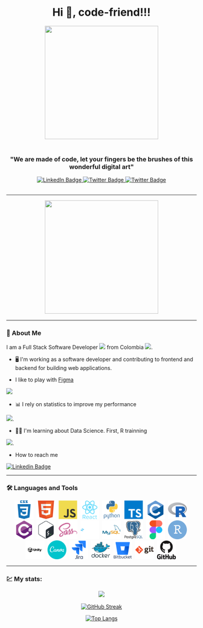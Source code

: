 <div id="header" align="center">
  <h1 align="center">Hi 👋, code-friend!!!</h1>
  <img src="https://media.giphy.com/media/igRW3jH2LcCVzMqi5F/giphy.gif"
  width="300" height="300"
  />
  <!-- style="position:absolute" -->
  <!-- class="giphy-embed" -->
  <!-- frameBorder="0" -->
</div>
<br/>
<div>
  <h3 align="center">"We are made of code, let your fingers be the brushes of this wonderful digital art"</h3>
</div>

<div id="badges" align="center">
  <a href="https://linkedin.com/in/carmurrain">
  <img src="https://img.shields.io/badge/LinkedIn-orange?logo=linkedin&logoColor=black" alt="LinkedIn Badge" />
  </a>
  <a href="https://twitter.com/crispthoalex">
    <img src="https://img.shields.io/badge/Twitter-orange?logo=twitter&logoColor=black" alt="Twitter Badge"/>
  </a>
  <a href="https://www.hackerrank.com/crispthoalex" target="blank">
    <img src="https://img.shields.io/badge/Hackerrank-orange?logo=hackerrank&logoColor=black" alt="Twitter Badge"/>
  </a>
</div>
<div align="center">
  <img src="https://komarev.com/ghpvc/?username=CrispthoAlex&style=flat-square&color=blueviolet" alt=""/>
</div>

---

<div align="center">
  <img src="https://media.giphy.com/media/HEPwfdu6T6svpPE1eN/giphy.gif" width="300" height="300"/>
</div>

---

### 📑 About Me

I am a Full Stack Software Developer <img src="https://media.giphy.com/media/4XXo8A7CIW1lZGgdhm/giphy.gif" width="40"> from Colombia <img src="https://media.giphy.com/media/1gm6V7NkVLvhe/giphy.gif" width="25">.

- 🖥️ I'm working as a software developer and contributing to frontend and backend for building web applications.

- I like to play with [Figma](www.figma.com)

<img src="https://media.giphy.com/media/GPWqpCv4d6zFPmCvSV/giphy.gif" width="65">

- 📊 I rely on statistics to improve my performance

<img src="https://media3.giphy.com/media/v1.Y2lkPTc5MGI3NjExaTlpbHFhc3p4ODYyZzFhbjlrODdrN293ZGpvaGh0a3VvMXllMGh1bSZlcD12MV9zdGlja2Vyc19zZWFyY2gmY3Q9cw/uhWLu2lsU0rfLiwYlI/giphy.gif" width="65">.

- 👨‍💻 I'm learning about Data Science. First, R trainning

<img src="https://media.giphy.com/media/SvEUbsayyUlcPm41Tl/giphy.gif" width="65">.

- How to reach me

[![Linkedin Badge](https://img.shields.io/badge/-carmurrain-blue?style=flat&logo=Linkedin&logoColor=white)](https://www.linkedin.com/in/carmurrain)

---

### 🛠️ Languages and Tools

<div align="center">
  <img src="https://github.com/devicons/devicon/blob/master/icons/css3/css3-plain-wordmark.svg"  title="CSS3" alt="CSS" width="50" height="50"/>&nbsp;
  <img src="https://github.com/devicons/devicon/blob/master/icons/html5/html5-original.svg" title="HTML5" alt="HTML" width="50" height="50"/>&nbsp;
  <img src="https://github.com/devicons/devicon/blob/master/icons/javascript/javascript-original.svg" title="JavaScript" alt="JavaScript" width="50" height="50"/>&nbsp;
  <img src="https://github.com/devicons/devicon/blob/master/icons/react/react-original-wordmark.svg" title="React" alt="React" width="50" height="50"/>&nbsp;
  <img src="https://github.com/devicons/devicon/blob/master/icons/python/python-original-wordmark.svg" title="Python" alt="Python" width="50" height="50"/>&nbsp;
  <img src="https://github.com/devicons/devicon/blob/master/icons/typescript/typescript-original.svg"  title="Typescript" alt="Typescript" width="50" height="50"/>&nbsp;
  <img src="https://github.com/devicons/devicon/blob/master/icons/c/c-original.svg"  title="C" alt="C" width="50" height="50"/>&nbsp;
  <img src="https://github.com/devicons/devicon/blob/master/icons/r/r-original.svg" title="R" alt="R" width="50" height="50"/>&nbsp;
  <img src="https://github.com/devicons/devicon/blob/master/icons/csharp/csharp-original.svg" title="CSharp" alt="CSharp" width="50" height="50"/>&nbsp;
  <img src="https://github.com/devicons/devicon/blob/master/icons/bash/bash-original.svg" title="Bash" alt="Bash" width="50" height="50"/>&nbsp;
  <img src="https://github.com/devicons/devicon/blob/master/icons/sass/sass-original.svg" title="SASS" alt="SASS" width="50" height="50"/>&nbsp;
  <img src="https://github.com/devicons/devicon/blob/master/icons/tailwindcss/tailwindcss-original-wordmark.svg" title="Tailwindcss" alt="Tailwindcss" width="50" height="50"/>&nbsp;
  <img src="https://github.com/devicons/devicon/blob/master/icons/mysql/mysql-original-wordmark.svg" title="MySQL"  alt="MySQL" width="50" height="50"/>&nbsp;
  <!-- <img src="https://github.com/devicons/devicon/blob/master/icons/postman/postman-original-wordmark.svg" title="Postman"  alt="Postman" width="50" height="50"/>&nbsp; -->
  <img src="https://github.com/devicons/devicon/blob/master/icons/postgresql/postgresql-original-wordmark.svg" title="Postgresql"  alt="Postgresql" width="50" height="50"/>&nbsp;
  <img src="https://github.com/devicons/devicon/blob/master/icons/figma/figma-original.svg" title="Figma" alt="Figma" width="50" height="50"/>&nbsp;
  <img src="https://github.com/devicons/devicon/blob/master/icons/rstudio/rstudio-original.svg" title="RStudio" alt="RStudio" width="50" height="50"/>&nbsp;
  <img src="https://github.com/devicons/devicon/blob/master/icons/unity/unity-original-wordmark.svg" title="Unity" alt="Unity" width="50" height="50"/>&nbsp;
  <img src="https://github.com/devicons/devicon/blob/master/icons/canva/canva-original.svg" title="Canva" alt="Canva" width="50" height="50"/>&nbsp;
  <img src="https://github.com/devicons/devicon/blob/master/icons/jira/jira-original-wordmark.svg" title="Jira"  alt="Jira" width="50" height="50"/>&nbsp;
  <img src="https://github.com/devicons/devicon/blob/master/icons/docker/docker-original-wordmark.svg" title="Docker" alt="Docker" width="50" height="50"/>&nbsp;
  <img src="https://github.com/devicons/devicon/blob/master/icons/bitbucket/bitbucket-original-wordmark.svg" title="Bitbucket" alt="Bitbucket" width="50" height="50"/>&nbsp;
  <img src="https://github.com/devicons/devicon/blob/master/icons/git/git-original-wordmark.svg" title="Git" alt="Git" width="50" height="50"/>&nbsp;
  <img src="https://github.com/devicons/devicon/blob/master/icons/github/github-original-wordmark.svg" title="Github" alt="Github" width="50" height="50"/>&nbsp;
</div>

---

### 💹 My stats:

<div align="center">
  <picture>
    <source
      srcset="https://github-readme-stats.vercel.app/api?username=CrispthoAlex&show_icons=true&hide_border=true&theme=solarized-dark"
      media="(prefers-color-scheme: dark)"
    />
    <source
      srcset="https://github-readme-stats.vercel.app/api?username=CrispthoAlex&show_icons=true"
      media="(prefers-color-scheme: light), (prefers-color-scheme: no-preference)"
    />
    <img src="https://github-readme-stats.vercel.app/api?username=CrispthoAlex&show_icons=true" />
  </picture>

[![GitHub Streak](http://github-readme-streak-stats.herokuapp.com?user=CrispthoAlex&theme=solarized-dark&hide_border=true&mode=weekly&border=EB5D0B)](https://git.io/streak-stats)

[![Top Langs](https://github-readme-stats.vercel.app/api/top-langs/?username=CrispthoAlex&layout=compact&hide_border=true&theme=solarized-dark&show_icons=true)](https://github.com/crispthoalex/github-readme-stats)

</div>
